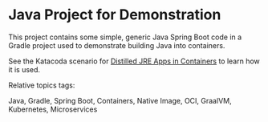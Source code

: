 # Java Project for Demonstration

This project contains some simple, generic Java Spring Boot code in a Gradle project used to demonstrate building Java into containers.

See the Katacoda scenario for [Distilled JRE Apps in Containers](https://www.katacoda.com/javajon/courses/kubernetes-containers/distillation) to learn how it is used.

Relative topics tags:

Java, Gradle, Spring Boot, Containers, Native Image, OCI, GraalVM, Kubernetes, Microservices
